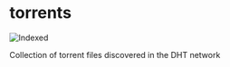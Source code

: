torrents 
========
![Indexed](https://img.shields.io/badge/indexed-109065-blue)

Collection of torrent files discovered in the DHT network
